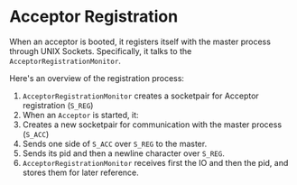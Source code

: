 # Acceptor Registration

When an acceptor is booted, it registers itself with the master process through UNIX Sockets. Specifically, it talks to the `AcceptorRegistrationMonitor`.

Here's an overview of the registration process:

1. `AcceptorRegistrationMonitor` creates a socketpair for Acceptor registration (`S_REG`)
2. When an `Acceptor` is started, it:
  1. Creates a new socketpair for communication with the master process (`S_ACC`)
  2. Sends one side of `S_ACC` over `S_REG` to the master.
  3. Sends its pid and then a newline character over `S_REG`.
3. `AcceptorRegistrationMonitor` receives first the IO and then the pid, and stores them for later reference.


